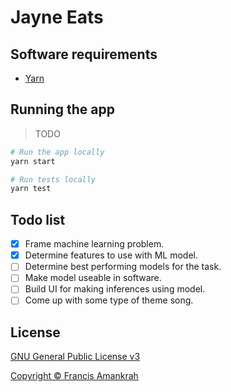 # Jayne Eats

## Software requirements

- [Yarn](https://yarnpkg.com)

## Running the app

>TODO

```bash
# Run the app locally
yarn start

# Run tests locally
yarn test
```

## Todo list

- [x] Frame machine learning problem.
- [x] Determine features to use with ML model.
- [ ] Determine best performing models for the task.
- [ ] Make model useable in software.
- [ ] Build UI for making inferences using model.
- [ ] Come up with some type of theme song.

## License

[GNU General Public License v3](LICENSE)

[Copyright &copy; Francis Amankrah](https://frnk.ca)
